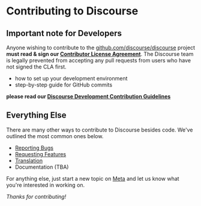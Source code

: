 # Contributing to Discourse

## Important note for Developers

Anyone wishing to contribute to the [github.com/discourse/discourse](https://github.com/discourse/discourse) project **must read & sign our [Contributor License Agreement](http://www.discourse.org/cla)**. The Discourse team is legally prevented from accepting any pull requests from users who have not signed the CLA first.

- how to set up your development environment
- step-by-step guide for GitHub commits

**please read our [Discourse Development Contribution Guidelines](https://meta.discourse.org/t/discourse-development-contribution-guidelines/3823)**

## Everything Else

There are many other ways to contribute to Discourse besides code. We've outlined the most common ones below.

- [Reporting Bugs](https://meta.discourse.org/t/how-to-make-bug-reports-for-discourse/33070)
- [Requesting Features](https://meta.discourse.org/t/how-to-request-new-features-for-discourse/32986)
- [Translation](https://meta.discourse.org/t/contribute-a-translation-to-discourse/14882)
- Documentation (TBA)

For anything else, just start a new topic on [Meta](https://meta.discourse.org/) and let us know what you're interested in working on.

*Thanks for contributing!*
